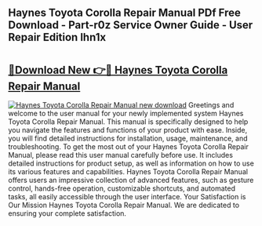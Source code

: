 ## Haynes Toyota Corolla Repair Manual PDf Free Download - Part-r0z Service Owner Guide - User Repair Edition lhn1x

# <h2><a href="http://bc26963.oget.top/?id=Haynes+Toyota+Corolla+Repair+Manual">🔗Download New 👉🔴 Haynes Toyota Corolla Repair Manual</a></h2>

[![Haynes Toyota Corolla Repair Manual new download](https://i.imgur.com/5g1atiW.png)](http://bc26963.oget.top/?id=Haynes+Toyota+Corolla+Repair+Manual)
Greetings and welcome to the user manual for your newly implemented system Haynes Toyota Corolla Repair Manual. This manual is specifically designed to help you navigate the features and functions of your product with ease. Inside, you will find detailed instructions for installation, usage, maintenance, and troubleshooting. To get the most out of your Haynes Toyota Corolla Repair Manual, please read this user manual carefully before use. It includes detailed instructions for product setup, as well as information on how to use its various features and capabilities. Haynes Toyota Corolla Repair Manual offers users an impressive collection of advanced features, such as gesture control, hands-free operation, customizable shortcuts, and automated tasks, all easily accessible through the user interface. Your Satisfaction is Our Mission Haynes Toyota Corolla Repair Manual. We are dedicated to ensuring your complete satisfaction.
